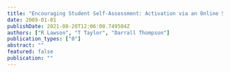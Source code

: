 ```yaml
---
title: "Encouraging Student Self-Assessment: Activation via an Online System-ReView"
date: 2009-01-01
publishDate: 2021-08-20T12:06:00.749504Z
authors: ["R Lawson", "T Taylor", "Darrall Thompson"]
publication_types: ["0"]
abstract: ""
featured: false
publication: ""
---
```



